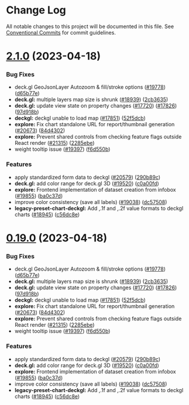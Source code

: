# Change Log

All notable changes to this project will be documented in this file.
See [Conventional Commits](https://conventionalcommits.org) for commit guidelines.

# [2.1.0](https://github.com/apache/superset/compare/v2021.41.0...v2.1.0) (2023-04-18)

### Bug Fixes

- deck.gl GeoJsonLayer Autozoom & fill/stroke options ([#19778](https://github.com/apache/superset/issues/19778)) ([d65b77e](https://github.com/apache/superset/commit/d65b77ec7dac4c2368fcaa1fe6e98db102966198))
- **deck.gl:** multiple layers map size is shrunk ([#18939](https://github.com/apache/superset/issues/18939)) ([2cb3635](https://github.com/apache/superset/commit/2cb3635256ee8e91f0bac2f3091684673c04ff2b))
- **deck.gl:** update view state on property changes ([#17720](https://github.com/apache/superset/issues/17720)) ([#17826](https://github.com/apache/superset/issues/17826)) ([97d918b](https://github.com/apache/superset/commit/97d918b6927f572dca3b33c61b89c8b3ebdc4376))
- **deckgl:** deckgl unable to load map ([#17851](https://github.com/apache/superset/issues/17851)) ([52f5dcb](https://github.com/apache/superset/commit/52f5dcb58eec7b188f4387b8781dcda4252a5680))
- **explore:** Fix chart standalone URL for report/thumbnail generation ([#20673](https://github.com/apache/superset/issues/20673)) ([84d4302](https://github.com/apache/superset/commit/84d4302628d18aa19c13cc5322e68abbc690ea4d))
- **explore:** Prevent shared controls from checking feature flags outside React render ([#21315](https://github.com/apache/superset/issues/21315)) ([2285ebe](https://github.com/apache/superset/commit/2285ebe72ec4edded6d195052740b7f9f13d1f1b))
- weight tooltip issue ([#19397](https://github.com/apache/superset/issues/19397)) ([f6d550b](https://github.com/apache/superset/commit/f6d550b7fc3643350483850064e65dbd3d026dc4))

### Features

- apply standardized form data to deckgl ([#20579](https://github.com/apache/superset/issues/20579)) ([290b89c](https://github.com/apache/superset/commit/290b89c7b4ae702c55f611bfac9cedb245ea8bd8))
- **deck.gl:** add color range for deck.gl 3D ([#19520](https://github.com/apache/superset/issues/19520)) ([c0a00fd](https://github.com/apache/superset/commit/c0a00fd302ec66fbe0ca766cf73978c99ba00d82))
- **explore:** Frontend implementation of dataset creation from infobox ([#19855](https://github.com/apache/superset/issues/19855)) ([ba0c37d](https://github.com/apache/superset/commit/ba0c37d3df85b1af39404af1d578daeb0ff2d278))
- improve color consistency (save all labels) ([#19038](https://github.com/apache/superset/issues/19038)) ([dc57508](https://github.com/apache/superset/commit/dc575080d7e43d40b1734bb8f44fdc291cb95b11))
- **legacy-preset-chart-deckgl:** Add ,.1f and ,.2f value formats to deckgl charts ([#18945](https://github.com/apache/superset/issues/18945)) ([c56dc8e](https://github.com/apache/superset/commit/c56dc8eace6a71b45240d1bb6768d75661052a2e))

# [0.19.0](https://github.com/apache/superset/compare/v2021.41.0...v0.19.0) (2023-04-18)

### Bug Fixes

- deck.gl GeoJsonLayer Autozoom & fill/stroke options ([#19778](https://github.com/apache/superset/issues/19778)) ([d65b77e](https://github.com/apache/superset/commit/d65b77ec7dac4c2368fcaa1fe6e98db102966198))
- **deck.gl:** multiple layers map size is shrunk ([#18939](https://github.com/apache/superset/issues/18939)) ([2cb3635](https://github.com/apache/superset/commit/2cb3635256ee8e91f0bac2f3091684673c04ff2b))
- **deck.gl:** update view state on property changes ([#17720](https://github.com/apache/superset/issues/17720)) ([#17826](https://github.com/apache/superset/issues/17826)) ([97d918b](https://github.com/apache/superset/commit/97d918b6927f572dca3b33c61b89c8b3ebdc4376))
- **deckgl:** deckgl unable to load map ([#17851](https://github.com/apache/superset/issues/17851)) ([52f5dcb](https://github.com/apache/superset/commit/52f5dcb58eec7b188f4387b8781dcda4252a5680))
- **explore:** Fix chart standalone URL for report/thumbnail generation ([#20673](https://github.com/apache/superset/issues/20673)) ([84d4302](https://github.com/apache/superset/commit/84d4302628d18aa19c13cc5322e68abbc690ea4d))
- **explore:** Prevent shared controls from checking feature flags outside React render ([#21315](https://github.com/apache/superset/issues/21315)) ([2285ebe](https://github.com/apache/superset/commit/2285ebe72ec4edded6d195052740b7f9f13d1f1b))
- weight tooltip issue ([#19397](https://github.com/apache/superset/issues/19397)) ([f6d550b](https://github.com/apache/superset/commit/f6d550b7fc3643350483850064e65dbd3d026dc4))

### Features

- apply standardized form data to deckgl ([#20579](https://github.com/apache/superset/issues/20579)) ([290b89c](https://github.com/apache/superset/commit/290b89c7b4ae702c55f611bfac9cedb245ea8bd8))
- **deck.gl:** add color range for deck.gl 3D ([#19520](https://github.com/apache/superset/issues/19520)) ([c0a00fd](https://github.com/apache/superset/commit/c0a00fd302ec66fbe0ca766cf73978c99ba00d82))
- **explore:** Frontend implementation of dataset creation from infobox ([#19855](https://github.com/apache/superset/issues/19855)) ([ba0c37d](https://github.com/apache/superset/commit/ba0c37d3df85b1af39404af1d578daeb0ff2d278))
- improve color consistency (save all labels) ([#19038](https://github.com/apache/superset/issues/19038)) ([dc57508](https://github.com/apache/superset/commit/dc575080d7e43d40b1734bb8f44fdc291cb95b11))
- **legacy-preset-chart-deckgl:** Add ,.1f and ,.2f value formats to deckgl charts ([#18945](https://github.com/apache/superset/issues/18945)) ([c56dc8e](https://github.com/apache/superset/commit/c56dc8eace6a71b45240d1bb6768d75661052a2e))

